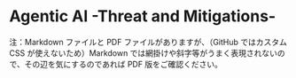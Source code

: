 # Agentic AI -Threat and Mitigations-

注：Markdown ファイルと PDF ファイルがありますが、（GitHub ではカスタム CSS が使えないため）Markdown では網掛けや斜字等がうまく表現されないので、その辺を気にするのであれば PDF 版をご確認ください。
